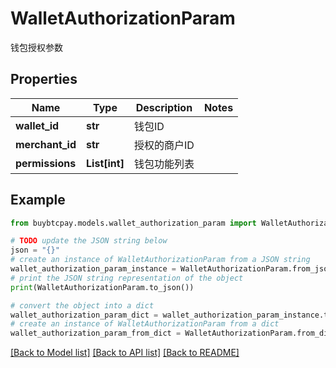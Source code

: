 # WalletAuthorizationParam

钱包授权参数

## Properties

Name | Type | Description | Notes
------------ | ------------- | ------------- | -------------
**wallet_id** | **str** | 钱包ID | 
**merchant_id** | **str** | 授权的商户ID | 
**permissions** | **List[int]** | 钱包功能列表 | 

## Example

```python
from buybtcpay.models.wallet_authorization_param import WalletAuthorizationParam

# TODO update the JSON string below
json = "{}"
# create an instance of WalletAuthorizationParam from a JSON string
wallet_authorization_param_instance = WalletAuthorizationParam.from_json(json)
# print the JSON string representation of the object
print(WalletAuthorizationParam.to_json())

# convert the object into a dict
wallet_authorization_param_dict = wallet_authorization_param_instance.to_dict()
# create an instance of WalletAuthorizationParam from a dict
wallet_authorization_param_from_dict = WalletAuthorizationParam.from_dict(wallet_authorization_param_dict)
```
[[Back to Model list]](../README.md#documentation-for-models) [[Back to API list]](../README.md#documentation-for-api-endpoints) [[Back to README]](../README.md)


